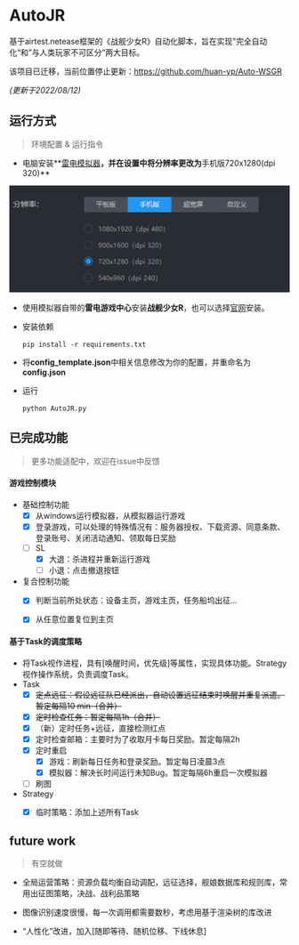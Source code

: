 # AutoJR
基于airtest.netease框架的《战舰少女R》自动化脚本，旨在实现"完全自动化“和”与人类玩家不可区分“两大目标。

该项目已迁移，当前位置停止更新：https://github.com/huan-yp/Auto-WSGR

*(更新于2022/08/12)*



## 运行方式

>  环境配置 & 运行指令

- 电脑安装**[雷电模拟器](https://www.ldmnq.com/)**，并在设置中将分辨率更改为**手机版720x1280(dpi 320)**

![image-20210830161621202](figures/image-20210830161621202.png)

- 使用模拟器自带的**雷电游戏中心**安装**战舰少女R**，也可以选择[官网](http://www.jianniang.com/)安装。

- 安装依赖

    ```shell
    pip install -r requirements.txt
    ```

- 将**config_template.json**中相关信息修改为你的配置，并重命名为**config.json**

- 运行

    ```shell
    python AutoJR.py
    ```

    

## 已完成功能

> 更多功能适配中，欢迎在issue中反馈

#### 游戏控制模块

- 基础控制功能
  - [x] 从windows运行模拟器，从模拟器运行游戏
  - [x] 登录游戏，可以处理的特殊情况有：服务器授权、下载资源、同意条款、登录账号、关闭活动通知、领取每日奖励
  - [ ] SL
    - [x] 大退：杀进程并重新运行游戏
    - [ ] 小退：点击撤退按钮

- 复合控制功能
  - [x] 判断当前所处状态：设备主页，游戏主页，任务船坞出征$\dots$​
  - [x] 从任意位置复位到主页



#### 基于Task的调度策略

- 将Task视作进程，具有[唤醒时间，优先级]等属性，实现具体功能。Strategy视作操作系统，负责调度Task。
- Task
  - [x] ~~定点远征：假设远征队已经派出，自动设置远征结束时唤醒并重复派遣。暂定每隔10 min（合并）~~
  - [x] ~~定时检查任务：暂定每隔1h（合并）~~
  - [x] （新）定时任务+远征，直接检测红点
  - [x] 定时检查邮箱：主要时为了收取月卡每日奖励。暂定每隔2h
  - [x] 定时重启
    - [x] 游戏：刷新每日任务和登录奖励。暂定每日凌晨3点
    - [x] 模拟器：解决长时间运行未知Bug。暂定每隔6h重启一次模拟器
  - [ ] 刷图
- Strategy
  - [x] 临时策略：添加上述所有Task





## future work

> 有空就做

- 全局运营策略：资源负载均衡自动调配，远征选择，舰娘数据库和规则库，常用出征图策略，决战、战利品策略

- 图像识别速度很慢，每一次调用都需要数秒，考虑用基于渲染树的库改进
- “人性化”改进，加入[随即等待、随机位移、下线休息]
